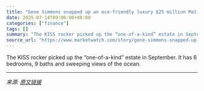 ```yaml
---
title: "Gene Simmons snapped up an eco-friendly luxury $25 million Malibu mansion before listing Beverly Hills home"
date: 2025-07-14T09:06:00+08:00
categories: ["finance"]
tags: []
summary: "The KISS rocker picked up the “one-of-a-kind” estate in September. It has 6 bedrooms, 9 baths and sweeping views of the ocean."
source_url: "https://www.marketwatch.com/story/gene-simmons-snapped-up-an-eco-friendly-luxury-25-million-malibu-mansion-before-listing-beverly-hills-home-41e4ce32?mod=mw_rss_topstories"
---
```


The KISS rocker picked up the “one-of-a-kind” estate in September. It has 6 bedrooms, 9 baths and sweeping views of the ocean.

---

*来源: [原文链接](https://www.marketwatch.com/story/gene-simmons-snapped-up-an-eco-friendly-luxury-25-million-malibu-mansion-before-listing-beverly-hills-home-41e4ce32?mod=mw_rss_topstories)*
